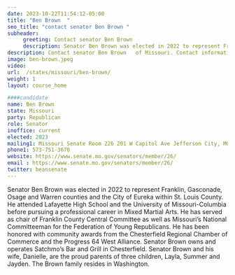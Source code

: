 ```yaml
---
date: 2023-10-22T11:54:12-05:00
title: "Ben Brown  "
seo_title: "contact senator Ben Brown "
subheader:
     greeting: Contact senator Ben Brown
     description: Senator Ben Brown was elected in 2022 to represent Franklin, Gasconade, Osage and Warren counties and the City of Eureka within St. Louis County. He attended Lafayette High School and the University of Missouri-Columbia before pursuing a professional career in Mixed Martial Arts.
description: Contact senator Ben Brown   of Missouri. Contact information for Ben Brown includes email address, phone number, and mailing address.
image: ben-brown.jpeg
video:
url:  /states/missouri/ben-brown/
weight: 1
layout: course_home

####candidate
name: Ben Brown
state: Missouri
party: Republican
role: Senator
inoffice: current
elected: 2023
mailing1: Missouri Senate Room 226 201 W Capitol Ave Jefferson City, MO 65101
phone1: 573-751-3678
website: https://www.senate.mo.gov/senators/member/26/
email : https://www.senate.mo.gov/senators/member/26/
twitter: beansenate
---
```


Senator Ben Brown was elected in 2022 to represent Franklin, Gasconade, Osage and Warren counties and the City of Eureka within St. Louis County. He attended Lafayette High School and the University of Missouri-Columbia before pursuing a professional career in Mixed Martial Arts. He has served as chair of Franklin County Central Committee as well as Missouri’s National Committeeman for the Federation of Young Republicans. He has been honored with community awards from the Chesterfield Regional Chamber of Commerce and the Progress 64 West Alliance. Senator Brown owns and operates Satchmo’s Bar and Grill in Chesterfield. Senator Brown and his wife, Danielle, are the proud parents of three children, Layla, Summer and Jayden. The Brown family resides in Washington.
